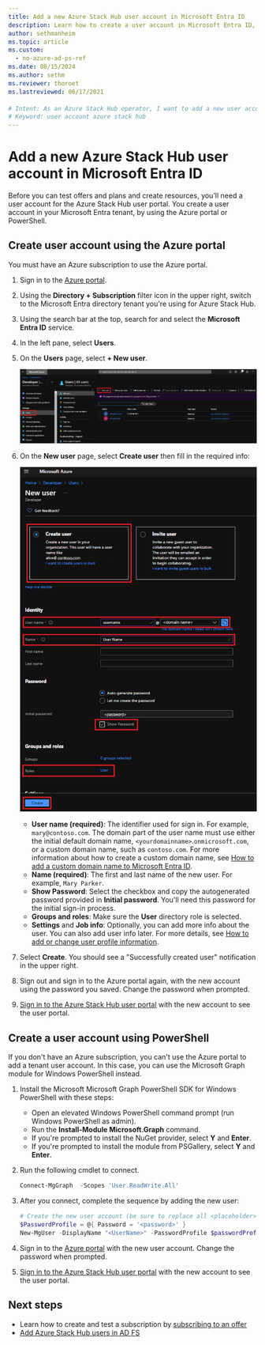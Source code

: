 ```yaml
---
title: Add a new Azure Stack Hub user account in Microsoft Entra ID
description: Learn how to create a user account in Microsoft Entra ID, so you can explore the user portal.
author: sethmanheim
ms.topic: article
ms.custom:
  - no-azure-ad-ps-ref
ms.date: 08/15/2024
ms.author: sethm
ms.reviewer: thoroet
ms.lastreviewed: 06/17/2021

# Intent: As an Azure Stack Hub operator, I want to add a new user account in Microsoft Entra ID so I can explore the user portal and test offers and plans.
# Keyword: user account azure stack hub
---
```


# Add a new Azure Stack Hub user account in Microsoft Entra ID

Before you can test offers and plans and create resources, you'll need a user account for the Azure Stack Hub user portal. You create a user account in your Microsoft Entra tenant, by using the Azure portal or PowerShell.

## Create user account using the Azure portal

You must have an Azure subscription to use the Azure portal.

1. Sign in to the [Azure portal](https://portal.azure.com).
1. Using the **Directory + Subscription** filter icon in the upper right, switch to the Microsoft Entra directory tenant you're using for Azure Stack Hub.
1. Using the search bar at the top, search for and select the **Microsoft Entra ID** service.
1. In the left pane, select **Users**.
1. On the **Users** page, select **+ New user**.

    [![Users - Lists all existing user accounts](media/azure-stack-add-new-user-aad/new-user-all-users.png)](media/azure-stack-add-new-user-aad/new-user-all-users.png#lightbox)

1. On the **New user** page, select **Create user** then fill in the required info:

    [![Users - Add a new user account](media/azure-stack-add-new-user-aad/new-user-user.png)](media/azure-stack-add-new-user-aad/new-user-user.png#lightbox)

   - **User name (required)**: The identifier used for sign in. For example, `mary@contoso.com`. The domain part of the user name must use either the initial default domain name, `<yourdomainname>`.`onmicrosoft.com`, or a custom domain name, such as `contoso.com`. For more information about how to create a custom domain name, see [How to add a custom domain name to Microsoft Entra ID](/azure/active-directory/fundamentals/add-custom-domain).
   - **Name (required)**: The first and last name of the new user. For example, `Mary Parker`.
   - **Show Password**: Select the checkbox and copy the autogenerated password provided in **Initial password**. You'll need this password for the initial sign-in process.
   - **Groups and roles**: Make sure the **User** directory role is selected.
   - **Settings** and **Job info**: Optionally, you can add more info about the user. You can also add user info later. For more details, see [How to add or change user profile information](/azure/active-directory/fundamentals/active-directory-users-profile-azure-portal).

1. Select **Create**. You should see a "Successfully created user" notification in the upper right.
1. Sign out and sign in to the Azure portal again, with the new account using the password you saved. Change the password when prompted.
1. [Sign in to the Azure Stack Hub user portal](../user/azure-stack-use-portal.md#access-the-portal) with the new account to see the user portal.

## Create a user account using PowerShell

If you don't have an Azure subscription, you can't use the Azure portal to add a tenant user account. In this case, you can use the Microsoft Graph module for Windows PowerShell instead.

1. Install the Microsoft Microsoft Graph PowerShell SDK for Windows PowerShell with these steps:

   - Open an elevated Windows PowerShell command prompt (run Windows PowerShell as admin).
   - Run the **Install-Module Microsoft.Graph** command.
   - If you're prompted to install the NuGet provider, select **Y** and **Enter**.
   - If you're prompted to install the module from PSGallery, select **Y** and **Enter**.

1. Run the following cmdlet to connect.

   ```powershell
   Connect-MgGraph  -Scopes 'User.ReadWrite.All'
   ```

1. After you connect, complete the sequence by adding the new user:

   ```powershell
   # Create the new user account (be sure to replace all <placeholder> values first)
   $PasswordProfile = @{ Password = '<password>' }
   New-MgUser -DisplayName "<UserName>" -PasswordProfile $passwordProfile -UserPrincipalName "<username>@<yourdomainname>" -MailNickName "<MailNickName>" -AccountEnabled 
   ```

1. Sign in to the [Azure portal](https://portal.azure.com) with the new user account. Change the password when prompted.
1. [Sign in to the Azure Stack Hub user portal](../user/azure-stack-use-portal.md#access-the-portal) with the new account to see the user portal.

## Next steps

- Learn how to create and test a subscription by [subscribing to an offer](../user/azure-stack-subscribe-services.md)
- [Add Azure Stack Hub users in AD FS](azure-stack-add-users-adfs.md)
